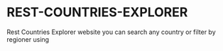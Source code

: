 # REST-COUNTRIES-EXPLORER
 Rest Countries Explorer website you can search any country or filter by regioner using
